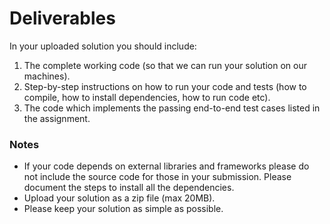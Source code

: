 # Deliverables

In your uploaded solution you should include:

1. The complete working code (so that we can run your solution on our machines).
2. Step-by-step instructions on how to run your code and tests (how to compile, how to install dependencies, how to run code etc). 
3. The code which implements the passing end-to-end test cases listed in the assignment.

### Notes

- If your code depends on external libraries and frameworks please do not include the source code for those in your submission. Please document the steps to install all the dependencies.
- Upload your solution as a zip file (max 20MB).
- Please keep your solution as simple as possible.
